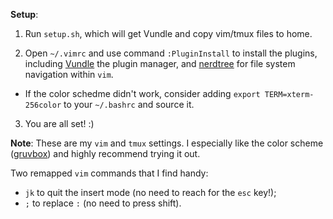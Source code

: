 **Setup**:

1. Run `setup.sh`, which will get Vundle and copy vim/tmux files to home.

2. Open `~/.vimrc` and use command `:PluginInstall` to install the plugins, including [Vundle](https://github.com/VundleVim/Vundle.vim) the plugin manager, and [nerdtree](https://github.com/scrooloose/nerdtree) for file system navigation within `vim`.
  * If the color schedme didn't work, consider adding `export TERM=xterm-256color` to your `~/.bashrc` and source it.

3. You are all set! :)

**Note**: These are my `vim` and `tmux` settings. I especially like the color scheme ([gruvbox](https://github.com/morhetz/gruvbox)) and highly recommend trying it out.

Two remapped `vim` commands that I find handy:
* `jk` to quit the insert mode (no need to reach for the `esc` key!);
* `;` to replace `:` (no need to press shift).


